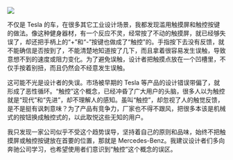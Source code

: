 <div class="captioned-image-container">

![](https://substackcdn.com/image/fetch/w_1456,c_limit,f_auto,q_auto:good,fl_progressive:steep/https%3A%2F%2Fbucketeer-e05bbc84-baa3-437e-9518-adb32be77984.s3.amazonaws.com%2Fpublic%2Fimages%2F68c83987-7f23-4a0c-85bf-75a785e11867_1024x767.jpeg)


不仅是 Tesla 的车，在很多其它工业设计场景，我都发现滥用触摸屏和触控按键的做法。像这种健身器材，有一个反应不灵，经常按了不动的触摸屏，就已经够失误了，却还把手柄上的“+”和“-”按键也做成了“触控”的。手指按下去没有反馈，就不能确信是否按到了，不能清楚地知道按了几下，而且拿着很容易发生误触，导致意想不到的速度或阻力变化。为了避免误触，设计者把触摸点放在一个凹槽里，不仅手按着别扭，而且仍然会不经意发生误触。

这可能不光是设计者的失误。市场被早期的 Tesla 等产品的设计错误带偏了，就形成了恶性循环。“触控”这个概念，已经冲昏了广大用户的头脑，很多人以为触控就是“现代”和“先进”，却不理解人的感知。虽叫“触控”，却忽视了人的触觉反馈，是不是挺有讽刺意味？为了产品有竞争力，厂家也不得不跟风，把很多本该是机械式的按钮换成触控式的，以此取悦这些无知的用户。

我只发现一家公司似乎不受这个趋势误导，坚持着自己的原则和品味，始终不把触摸屏或触控按键放在首要的位置，那就是 Mercedes-Benz。我建议设计者们多向奔驰公司学习，也希望使用者们意识到“触控”这个概念的误区。
